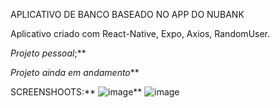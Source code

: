 APLICATIVO DE BANCO BASEADO NO APP DO NUBANK

Aplicativo criado com React-Native, Expo, Axios, RandomUser.

*Projeto pessoal*;**

*Projeto ainda em andamento***

SCREENSHOOTS:**
![image](https://github.com/user-attachments/assets/ada6b717-bb68-4169-b81c-409ac3941982)**
![image](https://github.com/user-attachments/assets/050e4a4a-ef7c-41ac-9f56-1eded5606587)
